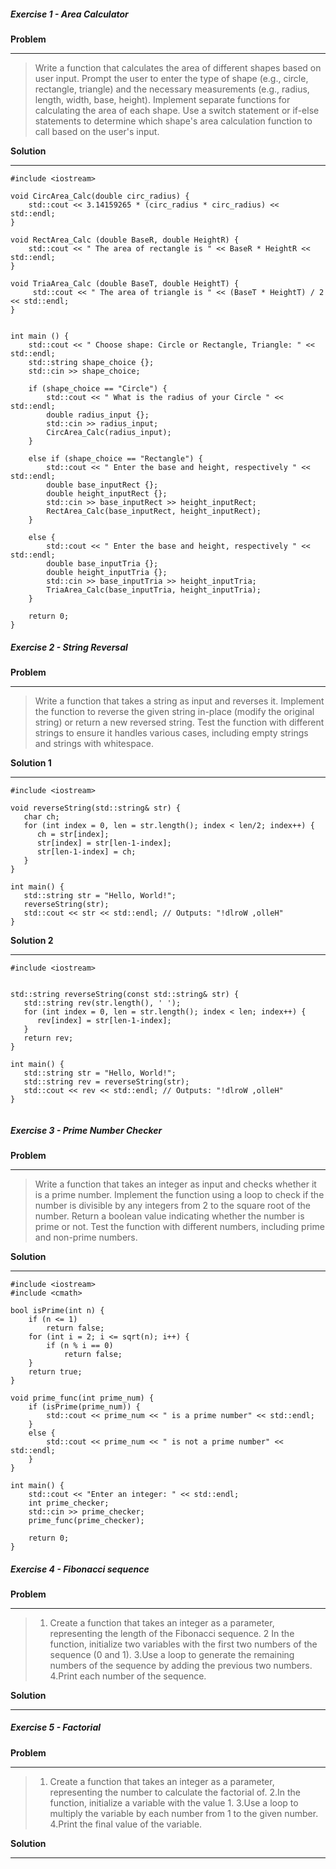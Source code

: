 ##### Exercise 1 - Area Calculator
**Problem** <hr>

> Write a function that calculates the area of different shapes based on user input. Prompt the user to enter the type of shape (e.g., circle, rectangle, triangle) and the necessary measurements (e.g., radius, length, width, base, height). Implement separate functions for calculating the area of each shape. Use a switch statement or if-else statements to determine which shape's area calculation function to call based on the user's input.

**Solution** <hr>
```
#include <iostream>

void CircArea_Calc(double circ_radius) {    
    std::cout << 3.14159265 * (circ_radius * circ_radius) << std::endl; 
}

void RectArea_Calc (double BaseR, double HeightR) {
    std::cout << " The area of rectangle is " << BaseR * HeightR << std::endl; 
}

void TriaArea_Calc (double BaseT, double HeightT) {
     std::cout << " The area of triangle is " << (BaseT * HeightT) / 2 << std::endl;
}


int main () {
    std::cout << " Choose shape: Circle or Rectangle, Triangle: " << std::endl;
    std::string shape_choice {};
    std::cin >> shape_choice;

    if (shape_choice == "Circle") {
        std::cout << " What is the radius of your Circle " << std::endl;
        double radius_input {};
        std::cin >> radius_input;
        CircArea_Calc(radius_input);
    }

    else if (shape_choice == "Rectangle") {
        std::cout << " Enter the base and height, respectively " << std::endl;
        double base_inputRect {};
        double height_inputRect {};
        std::cin >> base_inputRect >> height_inputRect;
        RectArea_Calc(base_inputRect, height_inputRect);
    }

    else {
        std::cout << " Enter the base and height, respectively " << std::endl;
        double base_inputTria {};
        double height_inputTria {};
        std::cin >> base_inputTria >> height_inputTria;
        TriaArea_Calc(base_inputTria, height_inputTria);
    }

    return 0;
}

```

##### Exercise 2 - String Reversal
**Problem** <hr>
> Write a function that takes a string as input and reverses it. Implement the function to reverse the given string in-place (modify the original string) or return a new reversed string. Test the function with different strings to ensure it handles various cases, including empty strings and strings with whitespace.

**Solution 1** <hr>

```
#include <iostream>

void reverseString(std::string& str) {
   char ch;
   for (int index = 0, len = str.length(); index < len/2; index++) {
      ch = str[index];
      str[index] = str[len-1-index];
      str[len-1-index] = ch;
   }
}

int main() {
   std::string str = "Hello, World!";
   reverseString(str);
   std::cout << str << std::endl; // Outputs: "!dlroW ,olleH"
}

```
**Solution 2** <hr>
```
#include <iostream> 


std::string reverseString(const std::string& str) {
   std::string rev(str.length(), ' ');
   for (int index = 0, len = str.length(); index < len; index++) {
      rev[index] = str[len-1-index];
   }
   return rev;
}

int main() {
   std::string str = "Hello, World!";
   std::string rev = reverseString(str);
   std::cout << rev << std::endl; // Outputs: "!dlroW ,olleH"
}


```

##### Exercise 3 - Prime Number Checker
**Problem** <hr>
> Write a function that takes an integer as input and checks whether it is a prime number. Implement the function using a loop to check if the number is divisible by any integers from 2 to the square root of the number. Return a boolean value indicating whether the number is prime or not. Test the function with different numbers, including prime and non-prime numbers.

**Solution** <hr>

```
#include <iostream>
#include <cmath>

bool isPrime(int n) {
    if (n <= 1)
        return false;
    for (int i = 2; i <= sqrt(n); i++) {
        if (n % i == 0)
            return false;
    }
    return true;
}

void prime_func(int prime_num) {
    if (isPrime(prime_num)) {
        std::cout << prime_num << " is a prime number" << std::endl;
    }
    else {
        std::cout << prime_num << " is not a prime number" << std::endl;
    }
}

int main() {
    std::cout << "Enter an integer: " << std::endl;
    int prime_checker;
    std::cin >> prime_checker;
    prime_func(prime_checker);

    return 0;
}

```


##### Exercise 4 - Fibonacci sequence
**Problem** <hr>

> 1. Create a function that takes an integer as a parameter, representing the length of the Fibonacci sequence.
2 In the function, initialize two variables with the first two numbers of the sequence (0 and 1).
3.Use a loop to generate the remaining numbers of the sequence by adding the previous two numbers.
4.Print each number of the sequence.

**Solution** <hr>


##### Exercise 5 - Factorial
**Problem** <hr>

> 1. Create a function that takes an integer as a parameter, representing the number to calculate the factorial of.
2.In the function, initialize a variable with the value 1.
3.Use a loop to multiply the variable by each number from 1 to the given number.
4.Print the final value of the variable.

**Solution** <hr>

